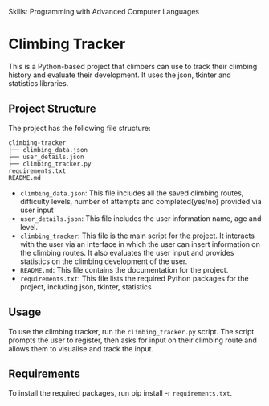 
Skills: Programming with Advanced Computer Languages

# Climbing Tracker
This is a Python-based project that climbers can use to track their climbing history and evaluate their development. It uses the json, tkinter and statistics libraries.

 ## Project Structure
The project has the following file structure:

```
climbing-tracker
├── climbing_data.json
├── user_details.json
├── climbing_tracker.py
requirements.txt
README.md
```
- `climbing_data.json`: This file includes all the saved climbing routes, difficulty levels, number of attempts and completed(yes/no) provided via user input
- `user_details.json`: This file includes the user information name, age and level.  
- `climbing_tracker`: This file is the main script for the project. It interacts with the user via an interface in which the user can insert information on the climbing routes. It also evaluates the user input and provides statistics on the climbing development of the user.
- `README.md`: This file contains the documentation for the project.
- `requirements.txt`: This file lists the required Python packages for the project, including json, tkinter, statistics

## Usage
To use the climbing tracker, run the `climbing_tracker.py` script. The script prompts the user to register, then asks for input on their climbing route and allows them to visualise and track the input.

## Requirements
To install the required packages, run pip install -r `requirements.txt`.

